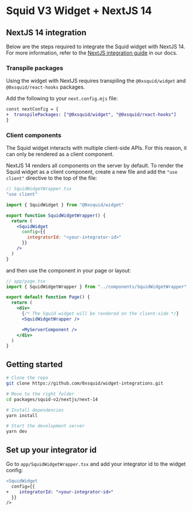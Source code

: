 # Squid V3 Widget + NextJS 14

## NextJS 14 integration

Below are the steps required to integrate the Squid widget with NextJS 14.
For more information, refer to the [NextJS integration guide](https://docs.squidrouter.com/widget-integration/add-a-widget/widget/nextjs-installation) in our docs.

### Transpile packages

Using the widget with NextJS requires transpiling the `@0xsquid/widget` and `@0xsquid/react-hooks` packages.

Add the following to your `next.config.mjs` file:

```diff
const nextConfig = {
+  transpilePackages: ["@0xsquid/widget", "@0xsquid/react-hooks"]
}
```

### Client components

The Squid widget interacts with multiple client-side APIs. For this reason, it can only be rendered as a client component.

NextJS 14 renders all components on the server by default. To render the Squid widget as a client component, create a new file and add the `"use client"` directive to the top of the file:

```jsx
// SquidWidgetWrapper.tsx
"use client"

import { SquidWidget } from "@0xsquid/widget"

export function SquidWidgetWrapper() {
  return (
    <SquidWidget
      config={{
        integratorId: "<your-integrator-id>"
      }}
    />
  )
}
```

and then use the component in your page or layout:

```jsx
// app/page.tsx
import { SquidWidgetWrapper } from "../components/SquidWidgetWrapper"

export default function Page() {
  return (
    <div>
      {/* The Squid widget will be rendered on the client-side */}
      <SquidWidgetWrapper />

      <MyServerComponent />
    </div>
  )
}
```

## Getting started

```bash
# Clone the repo
git clone https://github.com/0xsquid/widget-integrations.git

# Move to the right folder
cd packages/squid-v2/nextjs/next-14

# Install dependencies
yarn install

# Start the development server
yarn dev
```

## Set up your integrator id

Go to `app/SquidWidgetWrapper.tsx` and add your integrator id to the widget config:

```diff
<SquidWidget
  config={{
+    integratorId: "<your-integrator-id>"
  }}
/>
```
